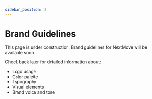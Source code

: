 ```yaml
---
sidebar_position: 2
---
```


# Brand Guidelines

This page is under construction. Brand guidelines for NextMove will be available soon.

Check back later for detailed information about:
- Logo usage
- Color palette
- Typography
- Visual elements
- Brand voice and tone 